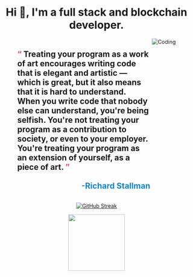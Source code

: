 <h1 align="center">Hi 👋, I'm a full stack and blockchain developer.</h1>

<div align="center">
    <div style="display: inline-block; text-align: left; max-width: 70%;">
        <h2>
            <span style="color: #E3484D;">“ </span>Treating your program as a work of art encourages writing code that is elegant and artistic — which is great, but it also means that it is hard to understand. When you write code that nobody else can understand, you're being selfish. You're not treating your program as a contribution to society, or even to your employer. You're treating your program as an extension of yourself, as a piece of art.<span style="color: #E3484D;"> ”</span><br /><br />
            <span style="color: #1284C5; display: block; text-align: right;">-Richard Stallman</span>
        </h2>
    </div>
    <div style="display: inline-block; vertical-align: top;">
        <img alt="Coding" src="https://cdn.pixabay.com/animation/2023/03/23/17/00/17-00-52-997_512.gif" style="max-width: 100%; height: auto;">
    </div>
</div>

<div align="center">
    <p>
        <a href="https://git.io/streak-stats"><img src="https://github-readme-streak-stats.herokuapp.com?user=tsukipond8531&theme=blueberry&hide_border=true" alt="GitHub Streak" /></a>
    </p>
    <p>
        <img height="150px" src="https://github-readme-stats.vercel.app/api/top-langs/?username=monolab825&theme=blueberry&hide_border=true&include_all_commits=true&count_private=true&layout=compact">
    </p>
</div>
